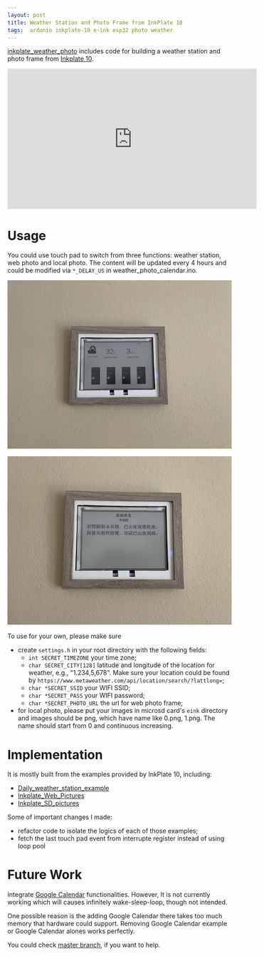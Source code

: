 ```yaml
---
layout: post
title: Weather Station and Photo Frame from InkPlate 10
tags:  ardunio inkplate-10 e-ink esp32 photo weather
---
```


[inkplate_weather_photo](https://github.com/zhangtemplar/inkplate_weather_photo) includes code for building a weather station and photo frame from [Inkplate 10](https://inkplate.readthedocs.io/).

<iframe width="560" height="315" src="https://www.youtube.com/embed/PXjKgfOjtBk" title="YouTube video player" frameborder="0" allow="accelerometer; autoplay; clipboard-write; encrypted-media; gyroscope; picture-in-picture" allowfullscreen></iframe>

# Usage

You could use touch pad to switch from three functions: weather station, web photo and local photo. The content will be updated every 4 hours and could be modified via `*_DELAY_US` in weather_photo_calendar.ino.

![IMG_2002](https://raw.githubusercontent.com/zhangtemplar/zhangtemplar.github.io/master/uPic/2021_07_18_17_20_04_IMG_2002.jpg)

![IMG_2003](https://raw.githubusercontent.com/zhangtemplar/zhangtemplar.github.io/master/uPic/2021_07_18_17_20_14_IMG_2003.jpg)

To use for your own, please make sure
- create `settings.h` in your root directory with the following fields:
  - `int SECRET_TIMEZONE` your time zone;
  - `char SECRET_CITY[128]` latitude and longitude of the location for weather, e.g., "1.234,5,678". Make sure your location could be found by `https://www.metaweather.com/api/location/search/?lattlong=`;
  - `char *SECRET_SSID` your WIFI SSID;
  - `char *SECRET_PASS` your WIFI password;
  - `char *SECRET_PHOTO_URL` the url for web photo frame;
- for local photo, please put your images in microsd card's `eink` directory and images should be png, which have name like 0.png, 1.png. The name should start from 0 and continuous increasing.

# Implementation

It is mostly built from the examples provided by InkPlate 10, including:

- [Daily_weather_station_example](https://github.com/e-radionicacom/Inkplate-Arduino-library/tree/master/examples/Inkplate10/Projects/Daily_weather_station_example)
- [Inkplate_Web_Pictures](https://github.com/e-radionicacom/Inkplate-Arduino-library/tree/master/examples/Inkplate10/Projects/Image_frame)
- [Inkplate_SD_pictures](https://github.com/e-radionicacom/Inkplate-Arduino-library/tree/master/examples/Inkplate10/Advanced_Inkplate_Features/Inkplate_SD_pictures)

Some of important changes I made:

- refactor code to isolate the logics of each of those examples;
- fetch the last touch pad event from interrupte register instead of using loop pool

# Future Work

Integrate [Google Calendar](https://github.com/e-radionicacom/Inkplate-Arduino-library/tree/master/examples/Inkplate10/Projects/Google_calendar_example) functionalities. However, It is not currently working which will causes infinitely wake-sleep-loop, though not intended.

One possible reason is the adding Google Calendar there takes too much memory that hardware could support. Removing Google Calendar example or Google Calendar alones works perfectly.

You could check [master branch](https://github.com/zhangtemplar/inkplate_weather_photo/tree/master), if you want to help.
